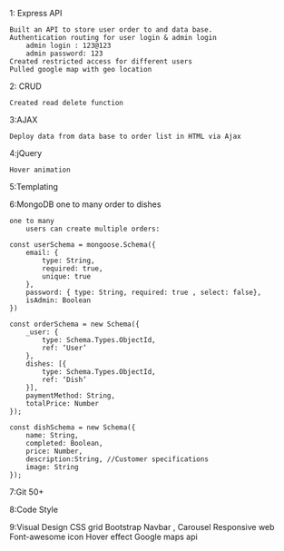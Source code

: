 1: Express API

    Built an API to store user order to and data base.
    Authentication routing for user login & admin login
        admin login : 123@123
        admin password: 123
    Created restricted access for different users
    Pulled google map with geo location

2: CRUD

    Created read delete function
    
3:AJAX

    Deploy data from data base to order list in HTML via Ajax

4:jQuery

    Hover animation
    
5:Templating

    
6:MongoDB
    one to many
        order to dishes

    one to many
        users can create multiple orders:

    const userSchema = mongoose.Schema({
        email: { 
            type: String, 
            required: true, 
            unique: true
        },
        password: { type: String, required: true , select: false},
        isAdmin: Boolean
    })

    const orderSchema = new Schema({
        _user: {
            type: Schema.Types.ObjectId,
            ref: ‘User’
        },
        dishes: [{
            type: Schema.Types.ObjectId,
            ref: ‘Dish’
        }],
        paymentMethod: String,
        totalPrice: Number
    });

    const dishSchema = new Schema({
        name: String,
        completed: Boolean,
        price: Number,
        description:String, //Customer specifications
        image: String
    });
    
7:Git 50+
    
8:Code Style
    
9:Visual Design
    CSS grid
    Bootstrap Navbar , Carousel
    Responsive web
    Font-awesome icon
    Hover effect
    Google maps api